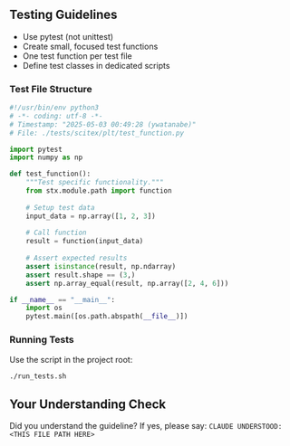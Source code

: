 <!-- ---
!-- Timestamp: 2025-05-29 20:33:09
!-- Author: ywatanabe
!-- File: /ssh:ywatanabe@sp:/home/ywatanabe/.dotfiles/.claude/to_claude/guidelines/python/SCITEX-05-scitex-testing-guide.md
!-- --- -->

## Testing Guidelines

- Use pytest (not unittest)
- Create small, focused test functions
- One test function per test file
- Define test classes in dedicated scripts

### Test File Structure

```python
#!/usr/bin/env python3
# -*- coding: utf-8 -*-
# Timestamp: "2025-05-03 00:49:28 (ywatanabe)"
# File: ./tests/scitex/plt/test_function.py

import pytest
import numpy as np

def test_function():
    """Test specific functionality."""
    from stx.module.path import function
    
    # Setup test data
    input_data = np.array([1, 2, 3])
    
    # Call function
    result = function(input_data)
    
    # Assert expected results
    assert isinstance(result, np.ndarray)
    assert result.shape == (3,)
    assert np.array_equal(result, np.array([2, 4, 6]))

if __name__ == "__main__":
    import os
    pytest.main([os.path.abspath(__file__)])
```

### Running Tests

Use the script in the project root:

```bash
./run_tests.sh
```
## Your Understanding Check
Did you understand the guideline? If yes, please say:
`CLAUDE UNDERSTOOD: <THIS FILE PATH HERE>`

<!-- EOF -->